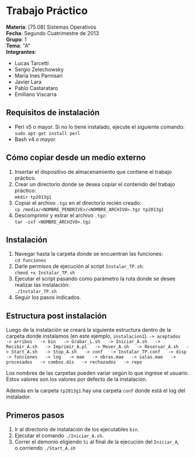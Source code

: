 Trabajo Práctico
===================
**Materia**: [75.08] Sistemas Operativos  
**Fecha**: Segundo Cuatrimestre de 2013  
**Grupo**: 1  
**Tema**: "A"  
**Integrantes**:  
   * Lucas Tarcetti  
   * Sergio Zelechowsky  
   * Maria Ines Parnisari  
   * Javier Lara  
   * Pablo Castarataro  
   * Emiliano Viscarra


Requisitos de instalación
--------------------
- Perl v5 o mayor. Si no lo tiene instalado, 
ejecute el siguiente comando:  `sudo apt-get install perl`
- Bash v4 o mayor.


Cómo copiar desde un medio externo
--------------------
1. Insertar el dispositivo de almacenamiento que contiene el trabajo práctico.
2. Crear un directorio donde se desea copiar el contenido del trabajo práctico:  
`mkdir tp2013g1`
3. Copiar el archivo `.tgz` en el directorio recién creado:  
`cp /media/<NOMBRE_PENDRIVE>/<NOMBRE_ARCHIVO>.tgz tp2013g1`
4. Descomprimir y extrar el archivo `.tgz`:  
`tar -zxf <NOMBRE_ARCHIVO>.tgz`


Instalación
--------------------
1. Navegar hasta la carpeta donde se encuentran las funciones:  
`cd funciones`
2. Darle permisos de ejecución al script `Instalar_TP.sh`:  
`chmod +x Instalar_TP.sh`
3. Ejecutar el script pasando como parámetro la ruta donde se desee realizar las instalación:  
`./Instalar_TP.sh`
4. Seguir los pasos indicados.


Estructura post instalación
--------------------
Luego de la instalación se creará la siguiente estructura dentro de la carpeta donde instalamos
(en este ejemplo, `instalacion1`).
   `-> aceptados  
	-> arribos  
	-> bin  
		-> Grabar_L.sh  
		-> Iniciar_A.sh  
		-> Recibir_A.sh  
		-> Imprimir_A.pl  
		-> Mover_A.sh  
		-> Reservar_A.sh  
		-> Start_A.sh  
		-> Stop_A.sh  
	-> conf  
		-> Instalar_TP.conf  
    -> disp  
    -> funciones  
    -> log  
	-> mae  
		-> obras.mae  
		-> salas.mae  
	-> procesados  
		-> combos.dis  
	-> rechazados  
	-> repo  
`

Los nombres de las carpetas pueden variar según lo que ingrese el usuario. 
Estos valores son los valores por defecto de la instalación.

Además en la carpeta `tp2013g1` hay una carpeta `conf` donde está el log del instalador.


Primeros pasos
--------------------
1. Ir al directorio de instalación de los ejecutables `bin`.
2. Ejecutar el comando `./Iniciar_A.sh`.
3. Correr el demonio eligiendo `Si` al final de la ejecución del `Iniciar_A`,  
o corriendo `./Start_A.sh`
